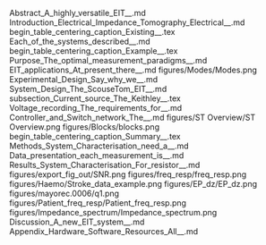 Abstract_A_highly_versatile_EIT__.md
Introduction_Electrical_Impedance_Tomography_Electrical__.md
begin_table_centering_caption_Existing__.tex
Each_of_the_systems_described__.md
begin_table_centering_caption_Example__.tex
Purpose_The_optimal_measurement_paradigms__.md
EIT_applications_At_present_there__.md
figures/Modes/Modes.png
Experimental_Design_Say_why_we__.md
System_Design_The_ScouseTom_EIT__.md
subsection_Current_source_The_Keithley__.tex
Voltage_recording_The_requirements_for__.md
Controller_and_Switch_network_The__.md
figures/ST Overview/ST Overview.png
figures/Blocks/blocks.png
begin_table_centering_caption_Summary__.tex
Methods_System_Characterisation_need_a__.md
Data_presentation_each_measurement_is__.md
Results_System_Characterisation_For_resistor__.md
figures/export_fig_out/SNR.png
figures/freq_resp/freq_resp.png
figures/Haemo/Stroke_data_example.png
figures/EP_dz/EP_dz.png
figures/mayorec.0006/q1.png
figures/Patient_freq_resp/Patient_freq_resp.png
figures/Impedance_spectrum/Impedance_spectrum.png
Discussion_A_new_EIT_system__.md
Appendix_Hardware_Software_Resources_All__.md